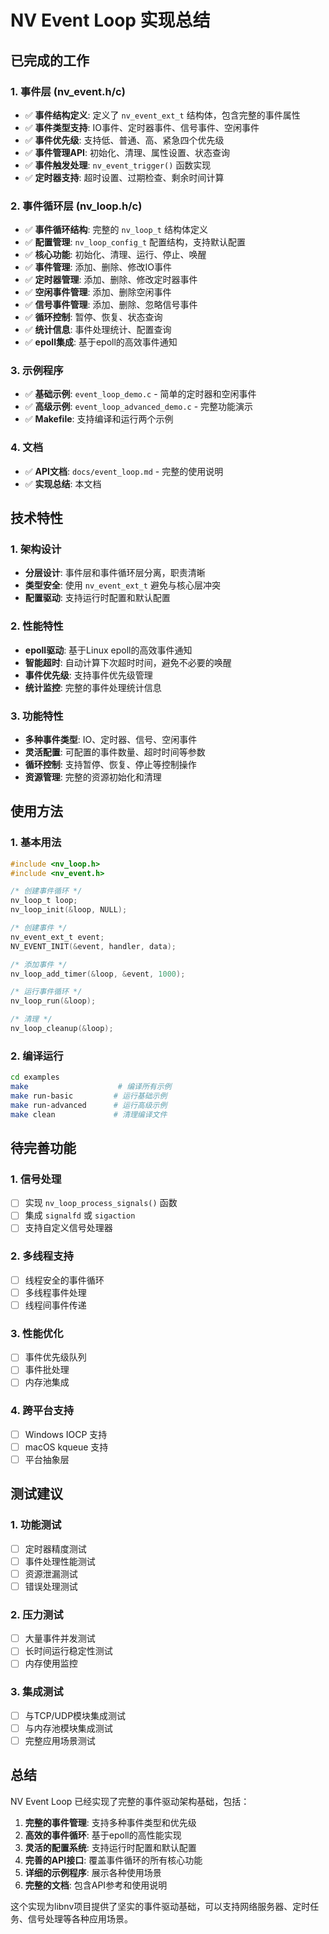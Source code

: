 # NV Event Loop 实现总结

## 已完成的工作

### 1. 事件层 (nv_event.h/c)
- ✅ **事件结构定义**: 定义了 `nv_event_ext_t` 结构体，包含完整的事件属性
- ✅ **事件类型支持**: IO事件、定时器事件、信号事件、空闲事件
- ✅ **事件优先级**: 支持低、普通、高、紧急四个优先级
- ✅ **事件管理API**: 初始化、清理、属性设置、状态查询
- ✅ **事件触发处理**: `nv_event_trigger()` 函数实现
- ✅ **定时器支持**: 超时设置、过期检查、剩余时间计算

### 2. 事件循环层 (nv_loop.h/c)
- ✅ **事件循环结构**: 完整的 `nv_loop_t` 结构体定义
- ✅ **配置管理**: `nv_loop_config_t` 配置结构，支持默认配置
- ✅ **核心功能**: 初始化、清理、运行、停止、唤醒
- ✅ **事件管理**: 添加、删除、修改IO事件
- ✅ **定时器管理**: 添加、删除、修改定时器事件
- ✅ **空闲事件管理**: 添加、删除空闲事件
- ✅ **信号事件管理**: 添加、删除、忽略信号事件
- ✅ **循环控制**: 暂停、恢复、状态查询
- ✅ **统计信息**: 事件处理统计、配置查询
- ✅ **epoll集成**: 基于epoll的高效事件通知

### 3. 示例程序
- ✅ **基础示例**: `event_loop_demo.c` - 简单的定时器和空闲事件
- ✅ **高级示例**: `event_loop_advanced_demo.c` - 完整功能演示
- ✅ **Makefile**: 支持编译和运行两个示例

### 4. 文档
- ✅ **API文档**: `docs/event_loop.md` - 完整的使用说明
- ✅ **实现总结**: 本文档

## 技术特性

### 1. 架构设计
- **分层设计**: 事件层和事件循环层分离，职责清晰
- **类型安全**: 使用 `nv_event_ext_t` 避免与核心层冲突
- **配置驱动**: 支持运行时配置和默认配置

### 2. 性能特性
- **epoll驱动**: 基于Linux epoll的高效事件通知
- **智能超时**: 自动计算下次超时时间，避免不必要的唤醒
- **事件优先级**: 支持事件优先级管理
- **统计监控**: 完整的事件处理统计信息

### 3. 功能特性
- **多种事件类型**: IO、定时器、信号、空闲事件
- **灵活配置**: 可配置的事件数量、超时时间等参数
- **循环控制**: 支持暂停、恢复、停止等控制操作
- **资源管理**: 完整的资源初始化和清理

## 使用方法

### 1. 基本用法
```c
#include <nv_loop.h>
#include <nv_event.h>

/* 创建事件循环 */
nv_loop_t loop;
nv_loop_init(&loop, NULL);

/* 创建事件 */
nv_event_ext_t event;
NV_EVENT_INIT(&event, handler, data);

/* 添加事件 */
nv_loop_add_timer(&loop, &event, 1000);

/* 运行事件循环 */
nv_loop_run(&loop);

/* 清理 */
nv_loop_cleanup(&loop);
```

### 2. 编译运行
```bash
cd examples
make                    # 编译所有示例
make run-basic         # 运行基础示例
make run-advanced      # 运行高级示例
make clean             # 清理编译文件
```

## 待完善功能

### 1. 信号处理
- [ ] 实现 `nv_loop_process_signals()` 函数
- [ ] 集成 `signalfd` 或 `sigaction`
- [ ] 支持自定义信号处理器

### 2. 多线程支持
- [ ] 线程安全的事件循环
- [ ] 多线程事件处理
- [ ] 线程间事件传递

### 3. 性能优化
- [ ] 事件优先级队列
- [ ] 事件批处理
- [ ] 内存池集成

### 4. 跨平台支持
- [ ] Windows IOCP 支持
- [ ] macOS kqueue 支持
- [ ] 平台抽象层

## 测试建议

### 1. 功能测试
- [ ] 定时器精度测试
- [ ] 事件处理性能测试
- [ ] 资源泄漏测试
- [ ] 错误处理测试

### 2. 压力测试
- [ ] 大量事件并发测试
- [ ] 长时间运行稳定性测试
- [ ] 内存使用监控

### 3. 集成测试
- [ ] 与TCP/UDP模块集成测试
- [ ] 与内存池模块集成测试
- [ ] 完整应用场景测试

## 总结

NV Event Loop 已经实现了完整的事件驱动架构基础，包括：

1. **完整的事件管理**: 支持多种事件类型和优先级
2. **高效的事件循环**: 基于epoll的高性能实现
3. **灵活的配置系统**: 支持运行时配置和默认配置
4. **完善的API接口**: 覆盖事件循环的所有核心功能
5. **详细的示例程序**: 展示各种使用场景
6. **完整的文档**: 包含API参考和使用说明

这个实现为libnv项目提供了坚实的事件驱动基础，可以支持网络服务器、定时任务、信号处理等各种应用场景。
